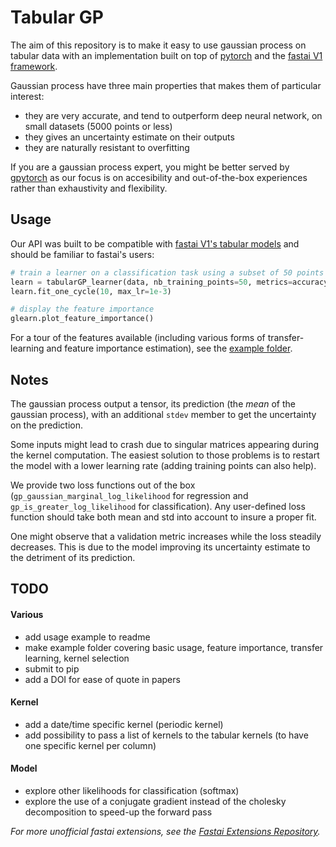 # Tabular GP

The aim of this repository is to make it easy to use gaussian process on tabular data with an implementation built on top of [pytorch](https://pytorch.org/) and the [fastai V1 framework](https://docs.fast.ai/).

Gaussian process have three main properties that makes them of particular interest:
- they are very accurate, and tend to outperform deep neural network, on small datasets (5000 points or less)
- they gives an uncertainty estimate on their outputs
- they are naturally resistant to overfitting

If you are a gaussian process expert, you might be better served by [gpytorch](https://gpytorch.ai/) as our focus is on accesibility and out-of-the-box experiences rather than exhaustivity and flexibility.

## Usage

Our API was built to be compatible with [fastai V1's tabular models](https://docs.fast.ai/tabular.html) and should be familiar to fastai's users:

```python
# train a learner on a classification task using a subset of 50 points
learn = tabularGP_learner(data, nb_training_points=50, metrics=accuracy)
learn.fit_one_cycle(10, max_lr=1e-3)

# display the feature importance
glearn.plot_feature_importance()
```

For a tour of the features available (including various forms of transfer-learning and feature importance estimation), see the [example folder](TODO).

## Notes

The gaussian process output a tensor, its prediction (the *mean* of the gaussian process), with an additional `stdev` member to get the uncertainty on the prediction.

Some inputs might lead to crash due to singular matrices appearing during the kernel computation.
The easiest solution to those problems is to restart the model with a lower learning rate (adding training points can also help).

We provide two loss functions out of the box (`gp_gaussian_marginal_log_likelihood` for regression and `gp_is_greater_log_likelihood` for classification). Any user-defined loss function should take both mean and std into account to insure a proper fit.

One might observe that a validation metric increases while the loss steadily decreases.
This is due to the model improving its uncertainty estimate to the detriment of its prediction.

## TODO

#### Various

- add usage example to readme
- make example folder covering basic usage, feature importance, transfer learning, kernel selection
- submit to pip
- add a DOI for ease of quote in papers

#### Kernel

- add a date/time specific kernel (periodic kernel)
- add possibility to pass a list of kernels to the tabular kernels (to have one specific kernel per column)

#### Model

- explore other likelihoods for classification (softmax)
- explore the use of a conjugate gradient instead of the cholesky decomposition to speed-up the forward pass

*For more unofficial fastai extensions, see the [Fastai Extensions Repository](https://github.com/nestordemeure/fastai-extensions-repository).*